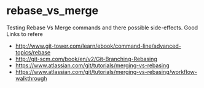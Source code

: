 # rebase_vs_merge
Testing Rebase Vs Merge commands and there possible side-effects.
Good Links to refere
- http://www.git-tower.com/learn/ebook/command-line/advanced-topics/rebase
- http://git-scm.com/book/en/v2/Git-Branching-Rebasing
- https://www.atlassian.com/git/tutorials/merging-vs-rebasing
- https://www.atlassian.com/git/tutorials/merging-vs-rebasing/workflow-walkthrough

